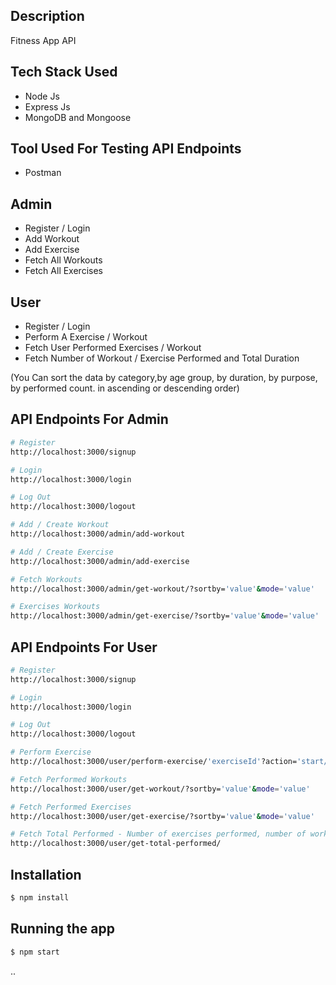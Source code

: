 ## Description
Fitness App API

## Tech Stack Used
- Node Js
- Express Js 
- MongoDB and Mongoose

## Tool Used For Testing API Endpoints
- Postman

## Admin
- Register / Login
- Add Workout
- Add Exercise
- Fetch All Workouts
- Fetch All Exercises

## User
- Register / Login
- Perform A Exercise / Workout
- Fetch User Performed Exercises / Workout
- Fetch Number of Workout / Exercise Performed and Total Duration

(You Can sort the data by category,by age group, by duration, by purpose, by performed count. in ascending or descending order)

## API Endpoints For Admin

```bash
# Register
http://localhost:3000/signup
```
```bash
# Login
http://localhost:3000/login
```
```bash
# Log Out
http://localhost:3000/logout
```
```bash
# Add / Create Workout
http://localhost:3000/admin/add-workout
```
```bash
# Add / Create Exercise
http://localhost:3000/admin/add-exercise
```
```bash
# Fetch Workouts
http://localhost:3000/admin/get-workout/?sortby='value'&mode='value'
```
```bash
# Exercises Workouts
http://localhost:3000/admin/get-exercise/?sortby='value'&mode='value'
```

## API Endpoints For User

```bash
# Register
http://localhost:3000/signup
```
```bash
# Login
http://localhost:3000/login
```
```bash
# Log Out
http://localhost:3000/logout
```
```bash
# Perform Exercise
http://localhost:3000/user/perform-exercise/'exerciseId'?action='start/stop'
```
```bash
# Fetch Performed Workouts
http://localhost:3000/user/get-workout/?sortby='value'&mode='value'
```
```bash
# Fetch Performed Exercises
http://localhost:3000/user/get-exercise/?sortby='value'&mode='value'
```
```bash
# Fetch Total Performed - Number of exercises performed, number of workouts performed, and total duration for which all the exercise/workout performed.
http://localhost:3000/user/get-total-performed/
```

## Installation

```bash
$ npm install
```

## Running the app

```bash
$ npm start
```
..